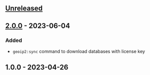 <a name="unreleased"></a>
## [Unreleased]


<a name="2.0.0"></a>
## [2.0.0] - 2023-06-04
### Added
- `geoip2:sync` command to download databases with license key


<a name="1.0.0"></a>
## 1.0.0 - 2023-04-26

[Unreleased]: https://github.com/BombenProdukt/laravel-geoip2/compare/2.0.0...HEAD
[2.0.0]: https://github.com/BombenProdukt/laravel-geoip2/compare/1.0.0...2.0.0
